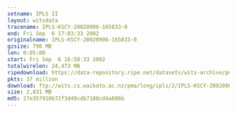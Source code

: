 ```yaml
---
setname: IPLS II
layout: witsdata
tracename: IPLS-KSCY-20020906-165833-0
end: Fri Sep  6 17:03:33 2002
originalname: IPLS-KSCY-20020906-165833-0
gzsize: 790 MB
len: 0:05:00
start: Fri Sep  6 16:58:33 2002
totalwirelen: 24,473 MB
ripedownload: https://data-repository.ripe.net/datasets/wits-archive/pma/long/ipls/2/IPLS-KSCY-20020906-165833-0.gz
pkts: 37 million
download: ftp://wits.cs.waikato.ac.nz/pma/long/ipls/2/IPLS-KSCY-20020906-165833-0.gz
size: 2,831 MB
md5: 27e357910b72f3d49cdb7188cd4a686b
---
```

